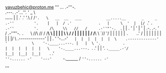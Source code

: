 yavuzbehic@proton.me
'''
                                                  _..._         .-'''-.                                            
                                     .---.     .-'_..._''.     '   _    \                                          
                      __.....__      |   |   .' .'      '.\  /   /` '.   \   __  __   ___           __.....__      
       _     _    .-''         '.    |   |  / .'            .   |     \  '  |  |/  `.'   `.     .-''         '.    
 /\    \\   //   /     .-''"'-.  `.  |   | . '              |   '      |  ' |   .-.  .-.   '   /     .-''"'-.  `.  
 `\\  //\\ //   /     /________\   \ |   | | |              \    \     / /  |  |  |  |  |  |  /     /________\   \ 
   \`//  \'/    |                  | |   | | |               `.   ` ..' /   |  |  |  |  |  |  |                  | 
    \|   |/     \    .-------------' |   | . '                  '-...-'`    |  |  |  |  |  |  \    .-------------' 
     '           \    '-.____...---. |   |  \ '.          .                 |  |  |  |  |  |   \    '-.____...---. 
                  `.             .'  |   |   '. `._____.-'/                 |__|  |__|  |__|    `.             .'  
                    `''-...... -'    '---'     `-.______ /                                        `''-...... -'    
                                                        `                                                          

'''

